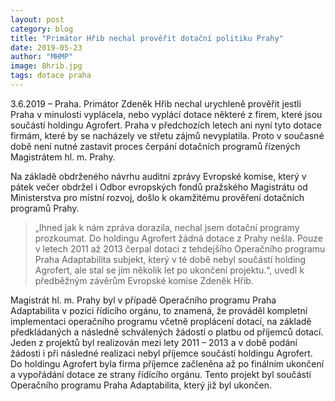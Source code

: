 ```yaml
---
layout: post
category: blog
title: "Primátor Hřib nechal prověřit dotační politiku Prahy"
date: 2019-05-23
author: "MHMP"
image: 8hrib.jpg
tags: dotace praha
---
```


3.6.2019 – Praha. Primátor Zdeněk Hřib nechal urychleně prověřit jestli Praha v minulosti vyplácela, nebo vyplácí dotace některé z firem, které jsou součástí holdingu Agrofert. Praha v předchozích letech ani nyní tyto dotace firmám, které by se nacházely ve střetu zájmů nevyplatila. Proto v současné době není nutné zastavit proces čerpání dotačních programů řízených Magistrátem hl. m. Prahy. 

Na základě obdrženého návrhu auditní zprávy Evropské komise, který v pátek večer obdržel i Odbor evropských fondů pražského Magistrátu od Ministerstva pro místní rozvoj, došlo k okamžitému prověření dotačních programů Prahy. 

> „Ihned jak k nám zpráva dorazila, nechal jsem dotační programy prozkoumat. Do holdingu Agrofert žádná dotace z Prahy nešla. Pouze v letech 2011 až 2013 čerpal dotaci z tehdejšího Operačního programu Praha Adaptabilita subjekt, který v té době nebyl součástí holding Agrofert, ale stal se jím několik let po ukončení projektu.“, uvedl k předběžným závěrům Evropské komise Zdeněk Hřib. 

Magistrát hl. m. Prahy byl v případě Operačního programu Praha Adaptabilita v pozici řídícího orgánu, to znamená, že prováděl kompletní implementaci operačního programu včetně proplácení dotací, na základě předkládaných a následně schválených žádostí o platbu od příjemců dotací. Jeden z projektů byl realizován mezi lety 2011 – 2013 a v době podání žádosti i při následné realizaci nebyl příjemce součástí holdingu Agrofert. Do holdingu Agrofert byla firma příjemce začleněna až po finálním ukončení a vypořádání dotace ze strany řídícího orgánu. Tento projekt byl součástí Operačního programu Praha Adaptabilita, který již byl ukončen.
